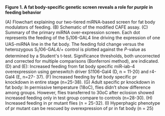 **Figure 1. A fat body-specific genetic screen reveals a role for *purple* in feeding behavior**

(A) Flowchart explaining our two-tiered miRNA-based screen for fat body modulators of feeding. (B) Schematic of the modified CAFE assay. (C) Summary of the primary miRNA over-expression screen. Each dot represents the feeding of the S<sub>1</sub>106-GAL4 line driving the expression of one UAS-miRNA line in the fat body. The feeding fold change versus the heterozygous S<sub>1</sub>106-GAL4/+ control is plotted against the *P*-value as determined by a Student's t-test. Significance thresholds, both uncorrected and corrected for multiple comparisons (Bonferroni method), are indicated. (D) and (E): Increased feeding from fat body specific miR-iab-4 overexpression using geneswitch driver S1106-Gal4 (D, n = 11-20) and r4-Gal4 (E, n=27- 37). (F) Increased feeding by fat body specific pr knockdown in entire stage (n=25-38). (G) Adult specific pr knockdown in fat body: In permissive temperature (18oC), flies didn’t show difference among groups. However, flies transferred to 30oC after eclosion showed increased feeding only in test group compare to controls (n=28-30). (H) Increased feeding in pr mutant flies (n = 25-32). (I) Hyperphagic phenotype of pr mutant can be rescued by overexpression of pr in fat body (n = 25)